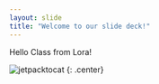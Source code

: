 ```yaml
---
layout: slide
title: "Welcome to our slide deck!"
---
```


Hello Class from Lora!

![jetpacktocat](https://octodex.github.com/images/jetpacktocat.png)
{: .center}

